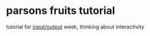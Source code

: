 # parsons fruits tutorial

tutorial for [input/output](https://webdevelopm.net/lab12/) week, thinking about interactivity
